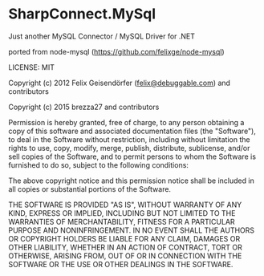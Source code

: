 # SharpConnect.MySql
 Just another MySQL Connector / MySQL Driver for .NET
 
 ported from node-mysql (https://github.com/felixge/node-mysql)
  
 LICENSE: MIT

  
 Copyright (c) 2012 Felix Geisendörfer (felix@debuggable.com) and contributors
 
 Copyright (c) 2015 brezza27  and contributors 

 Permission is hereby granted, free of charge, to any person obtaining a copy
 of this software and associated documentation files (the "Software"), to deal
 in the Software without restriction, including without limitation the rights
 to use, copy, modify, merge, publish, distribute, sublicense, and/or sell
 copies of the Software, and to permit persons to whom the Software is
 furnished to do so, subject to the following conditions:

 The above copyright notice and this permission notice shall be included in
 all copies or substantial portions of the Software.

 THE SOFTWARE IS PROVIDED "AS IS", WITHOUT WARRANTY OF ANY KIND, EXPRESS OR
 IMPLIED, INCLUDING BUT NOT LIMITED TO THE WARRANTIES OF MERCHANTABILITY,
 FITNESS FOR A PARTICULAR PURPOSE AND NONINFRINGEMENT. IN NO EVENT SHALL THE
 AUTHORS OR COPYRIGHT HOLDERS BE LIABLE FOR ANY CLAIM, DAMAGES OR OTHER
 LIABILITY, WHETHER IN AN ACTION OF CONTRACT, TORT OR OTHERWISE, ARISING FROM,
 OUT OF OR IN CONNECTION WITH THE SOFTWARE OR THE USE OR OTHER DEALINGS IN
 THE SOFTWARE.
 